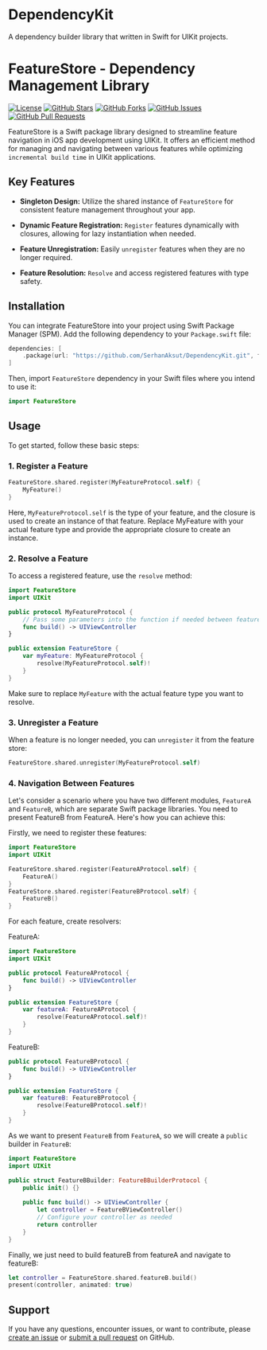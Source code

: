 # DependencyKit
 A dependency builder library that written in Swift for UIKit projects.
 
# FeatureStore - Dependency Management Library

[![License](https://img.shields.io/badge/License-MIT-blue.svg)](https://github.com/SerhanAksut/DependencyKit/blob/main/LICENSE)
[![GitHub Stars](https://img.shields.io/github/stars/SerhanAksut/DependencyKit.svg)](https://github.com/SerhanAksut/DependencyKit/stargazers)
[![GitHub Forks](https://img.shields.io/github/forks/SerhanAksut/DependencyKit.svg)](https://github.com/SerhanAksut/DependencyKit/network)
[![GitHub Issues](https://img.shields.io/github/issues/SerhanAksut/DependencyKit.svg)](https://github.com/SerhanAksut/DependencyKit/issues)
[![GitHub Pull Requests](https://img.shields.io/github/issues-pr/SerhanAksut/DependencyKit.svg)](https://github.com/SerhanAksut/DependencyKit/pulls)

FeatureStore is a Swift package library designed to streamline feature navigation in iOS app development using UIKit. It offers an efficient method for managing and navigating between various features while optimizing `incremental build time` in UIKit applications.

## Key Features

- **Singleton Design:** Utilize the shared instance of `FeatureStore` for consistent feature management throughout your app.

- **Dynamic Feature Registration:** `Register` features dynamically with closures, allowing for lazy instantiation when needed.

- **Feature Unregistration:** Easily `unregister` features when they are no longer required.

- **Feature Resolution:** `Resolve` and access registered features with type safety.

## Installation

You can integrate FeatureStore into your project using Swift Package Manager (SPM). Add the following dependency to your `Package.swift` file:

```swift
dependencies: [
    .package(url: "https://github.com/SerhanAksut/DependencyKit.git", from: "1.0.0")
]
```

Then, import `FeatureStore` dependency in your Swift files where you intend to use it:

```swift
import FeatureStore
```

## Usage
To get started, follow these basic steps:

### 1. Register a Feature
```swift
FeatureStore.shared.register(MyFeatureProtocol.self) {
    MyFeature()
}
```

Here, `MyFeatureProtocol.self` is the type of your feature, and the closure is used to create an instance of that feature. Replace MyFeature with your actual feature type and provide the appropriate closure to create an instance.


### 2. Resolve a Feature
To access a registered feature, use the `resolve` method:

```swift
import FeatureStore
import UIKit

public protocol MyFeatureProtocol {
    // Pass some parameters into the function if needed between features.
    func build() -> UIViewController
}

public extension FeatureStore {
    var myFeature: MyFeatureProtocol {
        resolve(MyFeatureProtocol.self)!
    }
}
```

Make sure to replace `MyFeature` with the actual feature type you want to resolve.

### 3. Unregister a Feature
When a feature is no longer needed, you can `unregister` it from the feature store:

```swift
FeatureStore.shared.unregister(MyFeatureProtocol.self)
```

### 4. Navigation Between Features
Let's consider a scenario where you have two different modules, `FeatureA` and `FeatureB`, which are separate Swift package libraries. You need to present FeatureB from FeatureA. Here's how you can achieve this:

Firstly, we need to register these features:

```swift
import FeatureStore
import UIKit

FeatureStore.shared.register(FeatureAProtocol.self) {
    FeatureA()
}
FeatureStore.shared.register(FeatureBProtocol.self) {
    FeatureB()
}
```

For each feature, create resolvers:

FeatureA:

```swift
import FeatureStore
import UIKit

public protocol FeatureAProtocol {
    func build() -> UIViewController
}

public extension FeatureStore {
    var featureA: FeatureAProtocol {
        resolve(FeatureAProtocol.self)!
    }
}
```

FeatureB:
```swift
public protocol FeatureBProtocol {
    func build() -> UIViewController
}

public extension FeatureStore {
    var featureB: FeatureBProtocol {
        resolve(FeatureBProtocol.self)!
    }
}
```

As we want to present `FeatureB` from `FeatureA`, so we will create a `public` builder in `FeatureB`:
 
```swift
import FeatureStore
import UIKit

public struct FeatureBBuilder: FeatureBBuilderProtocol {
    public init() {}
    
    public func build() -> UIViewController {
        let controller = FeatureBViewController()
        // Configure your controller as needed
        return controller
    }
} 
```

Finally, we just need to build featureB from featureA and navigate to featureB:

```swift
let controller = FeatureStore.shared.featureB.build()
present(controller, animated: true)
```

## Support
If you have any questions, encounter issues, or want to contribute, please [create an issue](https://github.com/SerhanAksut/DependencyKit/issues) or [submit a pull request](https://github.com/SerhanAksut/DependencyKit/pulls) on GitHub.
